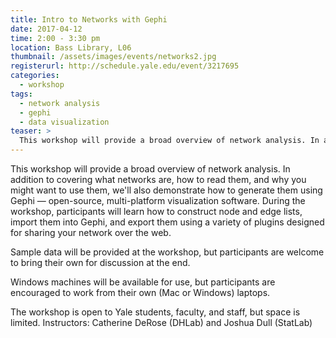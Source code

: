 ```yaml
---
title: Intro to Networks with Gephi
date: 2017-04-12
time: 2:00 - 3:30 pm
location: Bass Library, L06
thumbnail: /assets/images/events/networks2.jpg
registerurl: http://schedule.yale.edu/event/3217695
categories:
  - workshop
tags:
  - network analysis
  - gephi
  - data visualization
teaser: >
  This workshop will provide a broad overview of network analysis. In addition to covering what networks are, how to read them, and why you might want to use them, we'll also demonstrate how to generate them using Gephi — open-source, multi-platform visualization software.
---
```


This workshop will provide a broad overview of network analysis. In addition to covering what networks are, how to read them, and why you might want to use them, we'll also demonstrate how to generate them using Gephi — open-source, multi-platform visualization software. During the workshop, participants will learn how to construct node and edge lists, import them into Gephi, and export them using a variety of plugins designed for sharing your network over the web. 

Sample data will be provided at the workshop, but participants are welcome to bring their own for discussion at the end.

Windows machines will be available for use, but participants are encouraged to work from their own (Mac or Windows) laptops. 

The workshop is open to Yale students, faculty, and staff, but space is limited. Instructors: Catherine DeRose (DHLab) and Joshua Dull (StatLab)
